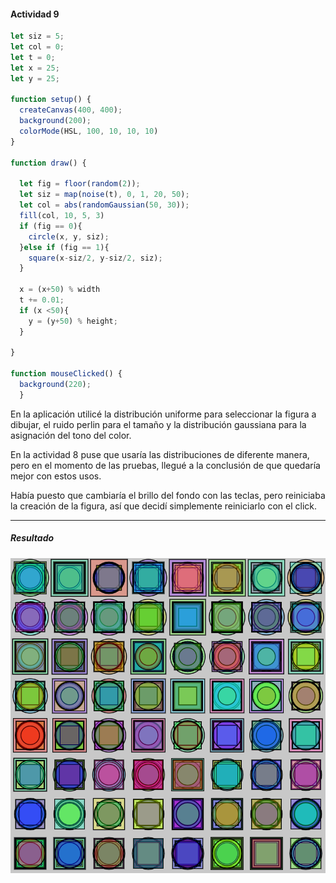 #### Actividad 9
```js
let siz = 5;
let col = 0;
let t = 0;
let x = 25;
let y = 25;

function setup() {
  createCanvas(400, 400);
  background(200);
  colorMode(HSL, 100, 10, 10, 10)
}

function draw() {
    
  let fig = floor(random(2));
  let siz = map(noise(t), 0, 1, 20, 50);
  let col = abs(randomGaussian(50, 30));
  fill(col, 10, 5, 3)
  if (fig == 0){
    circle(x, y, siz);
  }else if (fig == 1){
    square(x-siz/2, y-siz/2, siz);
  }
  
  x = (x+50) % width
  t += 0.01;
  if (x <50){
    y = (y+50) % height;
  }
  
}

function mouseClicked() {
  background(220);
  }
```

En la aplicación utilicé la distribución uniforme para seleccionar la figura a dibujar, el ruido perlin para el tamaño y la distribución gaussiana para la asignación del tono del color.

En la actividad 8 puse que usaría las distribuciones de diferente manera, pero en el momento de las pruebas, llegué a la conclusión de que quedaría mejor con estos usos.

Había puesto que cambiaría el brillo del fondo con las teclas, pero reiniciaba la creación de la figura, así que decidí simplemente reiniciarlo con el click.

---

##### Resultado
![Resultado](../../../../assets/unit1/act9_resultado.png)